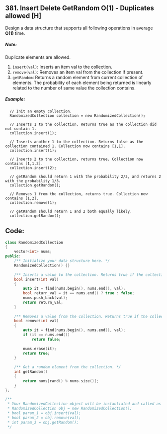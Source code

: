## 381. Insert Delete GetRandom O(1) - Duplicates allowed [H]
Design a data structure that supports all following operations in average **O(1)** time.

##### Note: 
Duplicate elements are allowed.   

1. `insert(val)`: Inserts an item val to the collection.
2. `remove(val)`: Removes an item val from the collection if present.
3. `getRandom`: Returns a random element from current collection of elements. The probability of each element being returned is linearly related to the number of same value the collection contains.

##### Example:
```
  // Init an empty collection.
  RandomizedCollection collection = new RandomizedCollection();
  
  // Inserts 1 to the collection. Returns true as the collection did not contain 1.
  collection.insert(1);
  
  // Inserts another 1 to the collection. Returns false as the collection contained 1. Collection now contains [1,1].
  collection.insert(1);
  
  // Inserts 2 to the collection, returns true. Collection now contains [1,1,2].
  collection.insert(2);
  
  // getRandom should return 1 with the probability 2/3, and returns 2 with the probability 1/3.
  collection.getRandom();
  
  // Removes 1 from the collection, returns true. Collection now contains [1,2].
  collection.remove(1);
  
  // getRandom should return 1 and 2 both equally likely.
  collection.getRandom();
```

## Code:
```c++
class RandomizedCollection 
{
    vector<int> nums;
public:
    /** Initialize your data structure here. */
    RandomizedCollection() {}
    
    /** Inserts a value to the collection. Returns true if the collection did not already contain the specified element. */
    bool insert(int val) 
    {
        auto it = find(nums.begin(), nums.end(), val);
        bool return_val = it == nums.end() ? true : false;
        nums.push_back(val);
        return return_val;
    }
    
    /** Removes a value from the collection. Returns true if the collection contained the specified element. */
    bool remove(int val) 
    {
        auto it = find(nums.begin(), nums.end(), val);
        if (it == nums.end())
            return false;
            
        nums.erase(it);
        return true;
    }
    
    /** Get a random element from the collection. */
    int getRandom() 
    {
        return nums[rand() % nums.size()];
    }
};

/**
 * Your RandomizedCollection object will be instantiated and called as such:
 * RandomizedCollection obj = new RandomizedCollection();
 * bool param_1 = obj.insert(val);
 * bool param_2 = obj.remove(val);
 * int param_3 = obj.getRandom();
 */
 ```
